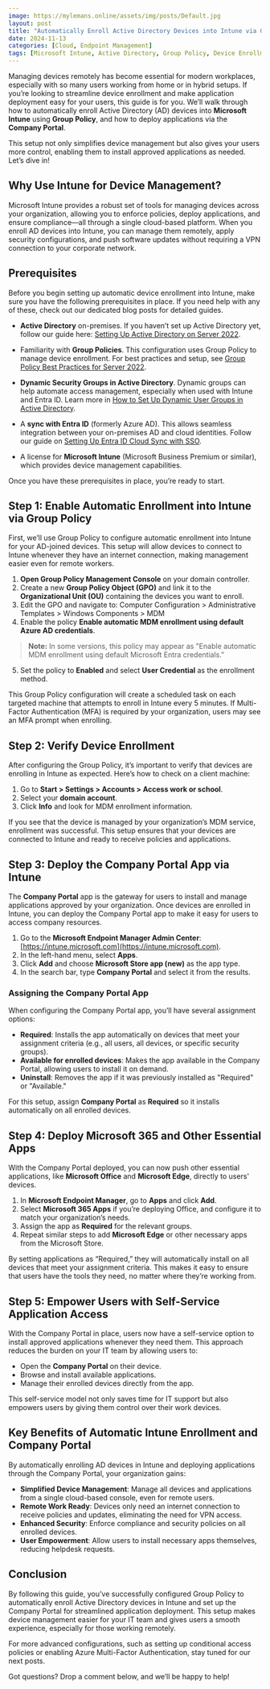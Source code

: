 ```yaml
---
image: https://mylemans.online/assets/img/posts/Default.jpg
layout: post
title: "Automatically Enroll Active Directory Devices into Intune via Group Policy and Deploy Apps with Company Portal"
date: 2024-11-13
categories: [Cloud, Endpoint Management]
tags: [Microsoft Intune, Active Directory, Group Policy, Device Enrollment, Company Portal, Application Deployment, Remote Work, Microsoft 365, Entra ID, Azure AD, Device Management, MDM]
---
```



Managing devices remotely has become essential for modern workplaces, especially with so many users working from home or in hybrid setups. If you’re looking to streamline device enrollment and make application deployment easy for your users, this guide is for you. We’ll walk through how to automatically enroll Active Directory (AD) devices into **Microsoft Intune** using **Group Policy**, and how to deploy applications via the **Company Portal**.

This setup not only simplifies device management but also gives your users more control, enabling them to install approved applications as needed. Let’s dive in!

## Why Use Intune for Device Management?

Microsoft Intune provides a robust set of tools for managing devices across your organization, allowing you to enforce policies, deploy applications, and ensure compliance—all through a single cloud-based platform. When you enroll AD devices into Intune, you can manage them remotely, apply security configurations, and push software updates without requiring a VPN connection to your corporate network.

## Prerequisites

Before you begin setting up automatic device enrollment into Intune, make sure you have the following prerequisites in place. If you need help with any of these, check out our dedicated blog posts for detailed guides.

- **Active Directory** on-premises. If you haven’t set up Active Directory yet, follow our guide here: [Setting Up Active Directory on Server 2022](https://mylemans.online/posts/SettingUpActiveDirectoryServer2022/).

- Familiarity with **Group Policies**. This configuration uses Group Policy to manage device enrollment. For best practices and setup, see [Group Policy Best Practices for Server 2022](https://mylemans.online/posts/GroupPolicyBestPracticesServer2022/).

- **Dynamic Security Groups in Active Directory**. Dynamic groups can help automate access management, especially when used with Intune and Entra ID. Learn more in [How to Set Up Dynamic User Groups in Active Directory](https://mylemans.online/posts/Active-Directory-DynamicUserGroups/).

- A **sync with Entra ID** (formerly Azure AD). This allows seamless integration between your on-premises AD and cloud identities. Follow our guide on [Setting Up Entra ID Cloud Sync with SSO](https://mylemans.online/posts/EntraID_Cloud_Sync_SSO/).

- A license for **Microsoft Intune** (Microsoft Business Premium or similar), which provides device management capabilities.

Once you have these prerequisites in place, you’re ready to start.

## Step 1: Enable Automatic Enrollment into Intune via Group Policy

First, we’ll use Group Policy to configure automatic enrollment into Intune for your AD-joined devices. This setup will allow devices to connect to Intune whenever they have an internet connection, making management easier even for remote workers.

1. **Open Group Policy Management Console** on your domain controller.
2. Create a new **Group Policy Object (GPO)** and link it to the **Organizational Unit (OU)** containing the devices you want to enroll.
3. Edit the GPO and navigate to: Computer Configuration > Administrative Templates > Windows Components > MDM
4. Enable the policy **Enable automatic MDM enrollment using default Azure AD credentials**.

> **Note:** In some versions, this policy may appear as "Enable automatic MDM enrollment using default Microsoft Entra credentials."

5. Set the policy to **Enabled** and select **User Credential** as the enrollment method.

This Group Policy configuration will create a scheduled task on each targeted machine that attempts to enroll in Intune every 5 minutes. If Multi-Factor Authentication (MFA) is required by your organization, users may see an MFA prompt when enrolling.

## Step 2: Verify Device Enrollment

After configuring the Group Policy, it’s important to verify that devices are enrolling in Intune as expected. Here’s how to check on a client machine:

1. Go to **Start > Settings > Accounts > Access work or school**.
2. Select your **domain account**.
3. Click **Info** and look for MDM enrollment information.

If you see that the device is managed by your organization’s MDM service, enrollment was successful. This setup ensures that your devices are connected to Intune and ready to receive policies and applications.

## Step 3: Deploy the Company Portal App via Intune

The **Company Portal** app is the gateway for users to install and manage applications approved by your organization. Once devices are enrolled in Intune, you can deploy the Company Portal app to make it easy for users to access company resources.

1. Go to the **Microsoft Endpoint Manager Admin Center**: [https://intune.microsoft.com](https://intune.microsoft.com).
2. In the left-hand menu, select **Apps**.
3. Click **Add** and choose **Microsoft Store app (new)** as the app type.
4. In the search bar, type **Company Portal** and select it from the results.

### Assigning the Company Portal App

When configuring the Company Portal app, you’ll have several assignment options:

- **Required**: Installs the app automatically on devices that meet your assignment criteria (e.g., all users, all devices, or specific security groups).
- **Available for enrolled devices**: Makes the app available in the Company Portal, allowing users to install it on demand.
- **Uninstall**: Removes the app if it was previously installed as "Required" or "Available."

For this setup, assign **Company Portal** as **Required** so it installs automatically on all enrolled devices.

## Step 4: Deploy Microsoft 365 and Other Essential Apps

With the Company Portal deployed, you can now push other essential applications, like **Microsoft Office** and **Microsoft Edge**, directly to users' devices.

1. In **Microsoft Endpoint Manager**, go to **Apps** and click **Add**.
2. Select **Microsoft 365 Apps** if you’re deploying Office, and configure it to match your organization’s needs.
3. Assign the app as **Required** for the relevant groups.
4. Repeat similar steps to add **Microsoft Edge** or other necessary apps from the Microsoft Store.

By setting applications as “Required,” they will automatically install on all devices that meet your assignment criteria. This makes it easy to ensure that users have the tools they need, no matter where they’re working from.

## Step 5: Empower Users with Self-Service Application Access

With the Company Portal in place, users now have a self-service option to install approved applications whenever they need them. This approach reduces the burden on your IT team by allowing users to:

- Open the **Company Portal** on their device.
- Browse and install available applications.
- Manage their enrolled devices directly from the app.

This self-service model not only saves time for IT support but also empowers users by giving them control over their work devices.

## Key Benefits of Automatic Intune Enrollment and Company Portal

By automatically enrolling AD devices in Intune and deploying applications through the Company Portal, your organization gains:

- **Simplified Device Management**: Manage all devices and applications from a single cloud-based console, even for remote users.
- **Remote Work Ready**: Devices only need an internet connection to receive policies and updates, eliminating the need for VPN access.
- **Enhanced Security**: Enforce compliance and security policies on all enrolled devices.
- **User Empowerment**: Allow users to install necessary apps themselves, reducing helpdesk requests.

## Conclusion

By following this guide, you’ve successfully configured Group Policy to automatically enroll Active Directory devices in Intune and set up the Company Portal for streamlined application deployment. This setup makes device management easier for your IT team and gives users a smooth experience, especially for those working remotely.

For more advanced configurations, such as setting up conditional access policies or enabling Azure Multi-Factor Authentication, stay tuned for our next posts. 

Got questions? Drop a comment below, and we’ll be happy to help!

